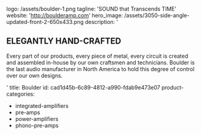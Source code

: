 logo: /assets/boulder-1.png
tagline: 'SOUND that Transcends TIME'
website: 'http://boulderamp.com'
hero_image: /assets/3050-side-angle-updated-front-2-650x433.png
description: '<h2>ELEGANTLY HAND-CRAFTED</h2><p>Every part of our products, every piece of metal, every circuit is created and assembled in-house by our own craftsmen and technicians. Boulder is the last audio manufacturer in North America to hold this degree of control over our own designs.</p>'
title: Boulder
id: cad1d45b-6c89-4812-a990-fdab9e473e07
product-categories:
  - integrated-amplifiers
  - pre-amps
  - power-amplifiers
  - phono-pre-amps
